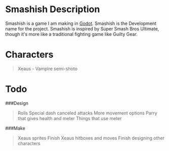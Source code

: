 # Smashish Description

Smashish is a game I am making in [Godot](https://godotengine.org/). Smashish is the Development name for the project.
Smashish is inspired by Super Smash Bros Ultimate, though it's more like a traditional fighting game like Guilty Gear.

# Characters
> Xeaus - Vampire semi-shoto

# Todo

###Design
> Rolls
> Special dash canceled attacks
> More movement options
> Parry that gives health and meter
> Things that use meter

###Make
> Xeaus sprites
> Finish Xeaus hitboxes and moves
> Finish designing other characters
